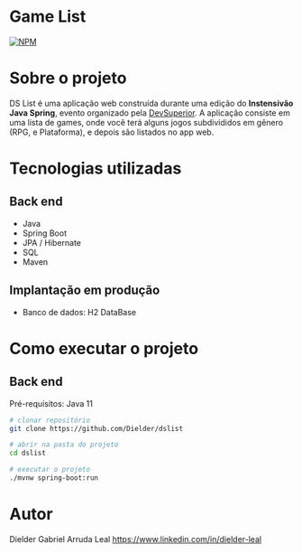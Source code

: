 # Game List
[![NPM](https://img.shields.io/npm/l/react)](https://github.com/Dielder/dslist/blob/main/LICENSE) 

# Sobre o projeto

DS List é uma aplicação web construída durante uma edição do **Instensivão Java Spring**, evento organizado pela [DevSuperior](https://devsuperior.com "Site da DevSuperior").
A aplicação consiste em uma lista de games, onde você terá alguns jogos subdivididos em gênero (RPG, e Plataforma), e depois são listados no app web.

# Tecnologias utilizadas
## Back end
- Java
- Spring Boot
- JPA / Hibernate
- SQL
- Maven
## Implantação em produção
- Banco de dados: H2 DataBase

# Como executar o projeto

## Back end
Pré-requisitos: Java 11

```bash
# clonar repositório
git clone https://github.com/Dielder/dslist

# abrir na pasta do projeto
cd dslist

# executar o projeto
./mvnw spring-boot:run
```

# Autor

Dielder Gabriel Arruda Leal
https://www.linkedin.com/in/dielder-leal
